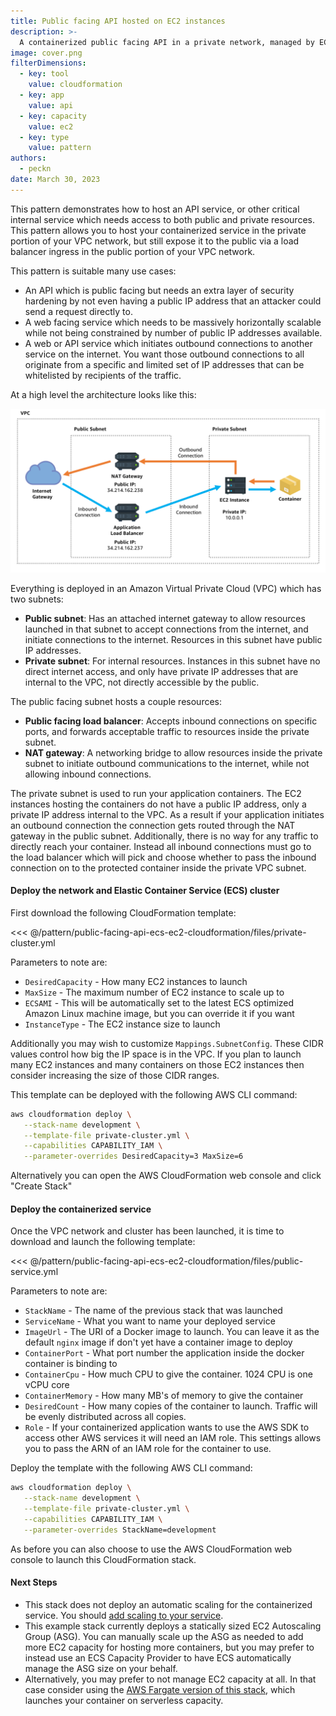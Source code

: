 ```yaml
---
title: Public facing API hosted on EC2 instances
description: >-
  A containerized public facing API in a private network, managed by EC2, hosted on EC2 capacity.
image: cover.png
filterDimensions:
  - key: tool
    value: cloudformation
  - key: app
    value: api
  - key: capacity
    value: ec2
  - key: type
    value: pattern
authors:
  - peckn
date: March 30, 2023
---
```


This pattern demonstrates how to host an API service, or other critical internal service which needs access to both public and private resources. This pattern allows you to host your containerized service in the private portion of your VPC network, but still expose it to the public via a load balancer ingress in the public portion of your VPC network.

This pattern is suitable many use cases:

- An API which is public facing but needs an extra layer of security hardening by not even having a public IP address that an attacker could send a request directly to.
- A web facing service which needs to be massively horizontally scalable while not being constrained by number of public IP addresses available.
- A web or API service which initiates outbound connections to another service on the internet. You want those outbound connections to all originate from a specific and limited set of IP addresses that can be whitelisted by recipients of the traffic.

At a high level the architecture looks like this:

<img src="./files/diagram.png" />

Everything is deployed in an Amazon Virtual Private Cloud (VPC) which has two subnets:

- __Public subnet__: Has an attached internet gateway to allow resources launched in that subnet to accept connections from the internet, and initiate connections to the internet. Resources in this subnet have public IP addresses.
- __Private subnet__: For internal resources. Instances in this subnet have no direct internet access, and only have private IP addresses that are internal to the VPC, not directly accessible by the public.

The public facing subnet hosts a couple resources:

- __Public facing load balancer__: Accepts inbound connections on specific ports, and forwards acceptable traffic to resources inside the private subnet.
- __NAT gateway__: A networking bridge to allow resources inside the private subnet to initiate outbound communications to the internet, while not allowing inbound connections.

The private subnet is used to run your application containers. The EC2 instances hosting the containers do not have a public IP address, only a private IP address internal to the VPC. As a result if your application initiates an outbound connection the connection gets routed through the NAT gateway in the public subnet. Additionally, there is no way for any traffic to directly reach your container. Instead all inbound connections must go to the load balancer which will pick and choose whether to pass the inbound connection on to the protected container inside the private VPC subnet.

#### Deploy the network and Elastic Container Service (ECS) cluster

First download the following CloudFormation template:

<<< @/pattern/public-facing-api-ecs-ec2-cloudformation/files/private-cluster.yml

Parameters to note are:

- `DesiredCapacity` - How many EC2 instances to launch
- `MaxSize` - The maximum number of EC2 instance to scale up to
- `ECSAMI` - This will be automatically set to the latest ECS optimized Amazon Linux machine image, but you can override it if you want
- `InstanceType` - The EC2 instance size to launch

Additionally you may wish to customize `Mappings.SubnetConfig`. These CIDR values control how big the IP space is in the VPC. If you plan to launch many EC2 instances and many containers on those EC2 instances then consider increasing the size of those CIDR ranges.

This template can be deployed with the following AWS CLI command:

```sh
aws cloudformation deploy \
   --stack-name development \
   --template-file private-cluster.yml \
   --capabilities CAPABILITY_IAM \
   --parameter-overrides DesiredCapacity=3 MaxSize=6
```

Alternatively you can open the AWS CloudFormation web console and click "Create Stack"

#### Deploy the containerized service

Once the VPC network and cluster has been launched, it is time to download and launch the following template:

<<< @/pattern/public-facing-api-ecs-ec2-cloudformation/files/public-service.yml

Parameters to note are:

- `StackName` - The name of the previous stack that was launched
- `ServiceName` - What you want to name your deployed service
- `ImageUrl` - The URI of a Docker image to launch. You can leave it as the default `nginx` image if don't yet have a container image to deploy
- `ContainerPort` - What port number the application inside the docker container is binding to
- `ContainerCpu` - How much CPU to give the container. 1024 CPU is one vCPU core
- `ContainerMemory` - How many MB's of memory to give the container
- `DesiredCount` - How many copies of the container to launch. Traffic will be evenly distributed across all copies.
- `Role` - If your containerized application wants to use the AWS SDK to access other AWS services it will need an IAM role. This settings allows you to pass the ARN of an IAM role for the container to use.

Deploy the template with the following AWS CLI command:

```sh
aws cloudformation deploy \
   --stack-name development \
   --template-file private-cluster.yml \
   --capabilities CAPABILITY_IAM \
   --parameter-overrides StackName=development
```

As before you can also choose to use the AWS CloudFormation web console to launch this CloudFormation stack.

#### Next Steps

- This stack does not deploy an automatic scaling for the containerized service. You should [add scaling to your service](/pattern/scale-ecs-service-cloudformation).
- This example stack currently deploys a statically sized EC2 Autoscaling Group (ASG). You can manually scale up the ASG as needed to add more EC2 capacity for hosting more containers, but you may prefer to instead use an ECS Capacity Provider to have ECS automatically manage the ASG size on your behalf.
- Alternatively, you may prefer to not manage EC2 capacity at all. In that case consider using the [AWS Fargate version of this stack](/pattern/public-facing-api-ecs-fargate-cloudformation), which launches your container on serverless capacity.
